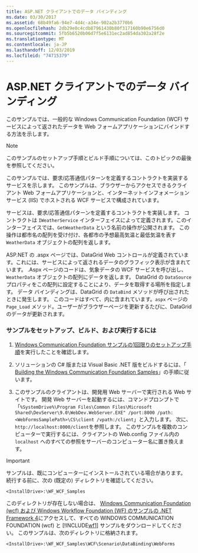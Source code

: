 ```yaml
---
title: ASP.NET クライアントでのデータ バインディング
ms.date: 03/30/2017
ms.assetid: 68b49fa6-94e7-4d4c-a34e-902a2b3770b6
ms.openlocfilehash: 2db29e0c4cdb87961430b80f317160b90e6756d0
ms.sourcegitcommit: 5fb5b6520b06d7f5e6131ec2ad854da302a28f2e
ms.translationtype: MT
ms.contentlocale: ja-JP
ms.lasthandoff: 12/03/2019
ms.locfileid: "74715379"
---
```

# <a name="data-binding-in-an-aspnet-client"></a>ASP.NET クライアントでのデータ バインディング
このサンプルでは、一般的な Windows Communication Foundation (WCF) サービスによって返されたデータを Web フォームアプリケーションにバインドする方法を示します。  
  
> [!NOTE]
> このサンプルのセットアップ手順とビルド手順については、このトピックの最後を参照してください。  
  
 このサンプルでは、要求/応答通信パターンを定義するコントラクトを実装するサービスを示します。 このサンプルは、ブラウザーからアクセスできるクライアント Web フォームアプリケーションと、インターネットインフォメーションサービス (IIS) でホストされる WCF サービスで構成されています。  
  
 サービスは、要求/応答通信パターンを定義するコントラクトを実装します。 コントラクトは `IWeatherService` インターフェイスによって定義されます。このインターフェイスでは、`GetWeatherData` という名前の操作が公開されます。 この操作は都市名の配列を受け付け、各都市の予想最高気温と最低気温を表す `WeatherData` オブジェクトの配列を返します。  
  
 ASP.NET の .aspx ページでは、DataGrid Web コントロールが定義されています。これには、サービスによって返されるデータのグラフィック表示が含まれています。 .Aspx ページのコードは、気象データの WCF サービスを呼び出し、`WeatherData` オブジェクトの配列にデータを返します。 DataGrid の `DataSource` プロパティをこの配列に設定することにより、データを取得する場所を指定します。 データ バインディングは、DataGrid の `DataBind` メソッドが呼び出されたときに発生します。 このコードはすべて、内に含まれています。`aspx` ページの `Page_Load` メソッド。ユーザーがブラウザーページを更新するたびに、DataGrid のデータが更新されます。  
  
### <a name="to-set-up-build-and-run-the-sample"></a>サンプルをセットアップ、ビルド、および実行するには  
  
1. [Windows Communication Foundation サンプルの1回限りのセットアップ手順](../../../../docs/framework/wcf/samples/one-time-setup-procedure-for-the-wcf-samples.md)を実行したことを確認します。  
  
2. ソリューションの C# 版または Visual Basic .NET 版をビルドするには、「 [Building the Windows Communication Foundation Samples](../../../../docs/framework/wcf/samples/building-the-samples.md)」の手順に従います。  
  
3. このサンプルのクライアントは、開発用 Web サーバーで実行される Web サイトです。 開発 Web サーバーを起動するには、コマンドプロンプトで「`%SystemDrive%\Program Files\Common Files\Microsoft Shared\DevServer\9.0\WebDev.WebServer.EXE" /port:8000 /path:<WebFormsSamplePath>\CS\client /vpath:/client`」と入力します。 次に、`http://localhost:8000/client`を参照します。 このサンプルを複数のコンピューターで実行するには、クライアントの Web.config ファイル内の `localhost` へのすべての参照をサーバーのコンピューター名に置き換えます。  
  
> [!IMPORTANT]
> サンプルは、既にコンピューターにインストールされている場合があります。 続行する前に、次の (既定の) ディレクトリを確認してください。  
>   
> `<InstallDrive>:\WF_WCF_Samples`  
>   
> このディレクトリが存在しない場合は、 [Windows Communication Foundation (wcf) および Windows Workflow Foundation (WF) のサンプルの .NET Framework 4](https://www.microsoft.com/download/details.aspx?id=21459)にアクセスして、すべての WINDOWS COMMUNICATION FOUNDATION (wcf) と [!INCLUDE[wf1](../../../../includes/wf1-md.md)] サンプルをダウンロードしてください。 このサンプルは、次のディレクトリに格納されます。  
>   
> `<InstallDrive>:\WF_WCF_Samples\WCF\Scenario\DataBinding\WebForms`
